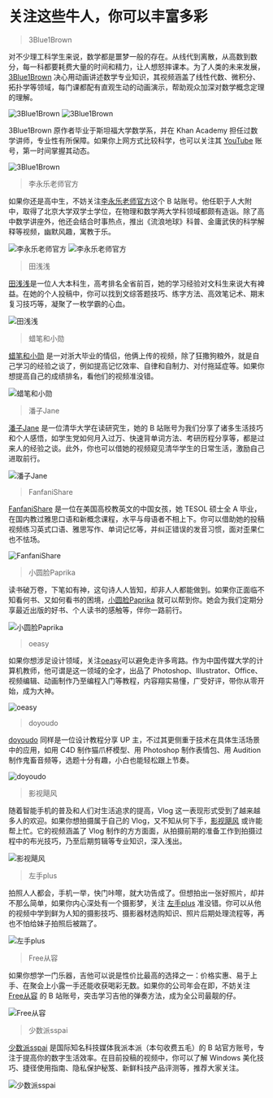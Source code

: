 # 关注这些牛人，你可以丰富多彩

>3Blue1Brown

对不少理工科学生来说，数学都是噩梦一般的存在。从线代到离散，从高数到数分，每一科都要耗费大量的时间和精力，让人想怒摔课本。为了人类的未来发展，[3Blue1Brown](https://space.bilibili.com/88461692) 决心用动画讲述数学专业知识，其视频涵盖了线性代数、微积分、拓扑学等领域，每门课都配有直观生动的动画演示，帮助观众加深对数学概念定理的理解。

![3Blue1Brown](imgs/v2-8ce1709af46a74793ca087106cb97e21_hd.png)
![3Blue1Brown](imgs/v2-b88b1473cef9e49e6a9dacb1ef8a22d8_hd.png)

3Blue1Brown 原作者毕业于斯坦福大学数学系，并在 Khan Academy 担任过数学讲师，专业性有所保障。如果你上网方式比较科学，也可以关注其 [YouTube](https://www.youtube.com/c/3blue1brown) 账号，第一时间掌握其动态。

![3Blue1Brown](imgs/v2-6dac42abf095db297b6d2e894d24d2bc_hd.png)

>李永乐老师官方

如果你还是高中生，不妨关注[李永乐老师官方](https://space.bilibili.com/9458053)这个 B 站账号。他任职于人大附中，取得了北京大学双学士学位，在物理和数学两大学科领域都颇有造诣。除了高中数学讲座外，他还会结合时事热点，推出《流浪地球》科普、金庸武侠的科学解释等视频，幽默风趣，寓教于乐。

![李永乐老师官方](imgs/v2-4cbeefa265849c9761a745f5e133b500_hd.png)
![李永乐老师官方](imgs/v2-d655c69c084bb20e2b20ffa89ad0dc16_hd.png)

>田浅浅

[田浅浅](https://space.bilibili.com/8695736)是一位人大本科生，高考排名全省前百，她的学习经验对文科生来说大有裨益。在她的个人投稿中，你可以找到文综答题技巧、练字方法、高效笔记术、期末复习技巧等，凝聚了一枚学霸的心血。

![田浅浅](imgs/v2-e9466d993fe32b863022be3a6e39071b_hd.png)

>蜡笔和小勋

[蜡笔和小勋](https://space.bilibili.com/250111460) 是一对浙大毕业的情侣，他俩上传的视频，除了狂撒狗粮外，就是自己学习的经验之谈了，例如提高记忆效率、自律和自制力、对付拖延症等。如果你想提高自己的成绩排名，看他们的视频准没错。

![蜡笔和小勋](imgs/v2-72ba559738488ca01108b664918db347_hd.png)

>潘子Jane

[潘子Jane](https://space.bilibili.com/14264313) 是一位清华大学在读研究生，她的 B 站账号为我们分享了诸多生活技巧和个人感悟，如学生党如何月入过万、快速背单词方法、考研历程分享等，都是过来人的经验之谈。此外，你也可以借她的视频窥见清华学生的日常生活，激励自己进取前行。

![潘子Jane](imgs/v2-0044e2e60a0cf4fbda615972f82b3c09_hd.png)

>FanfaniShare

[FanfaniShare](https://space.bilibili.com/346396741) 是一位在美国高校教英文的中国女孩，她 TESOL 硕士全 A 毕业，在国内教过雅思口语和新概念课程，水平与母语者不相上下。你可以借助她的投稿视频练习英式口语、雅思写作、单词记忆等，并纠正错误的发音习惯，面对歪果仁也不怯场。

![FanfaniShare](imgs/v2-0bff41ff2ffb6a0457a3968020fa35b0_hd.png)

>小圆脸Paprika

读书破万卷，下笔如有神，这句诗人人皆知，却非人人都能做到。如果你正面临不知看何书、又如何看书的困境，[小圆脸Paprika](https://space.bilibili.com/239854589) 就可以帮到你。她会为我们定期分享最近出版的好书、个人读书的感触等，伴你一路前行。

![小圆脸Paprika](imgs/v2-246dcf63c7d0352f08e2acdc31106c63_hd.png)

>oeasy

如果你想涉足设计领域，关注[oeasy](https://space.bilibili.com/2884629)可以避免走许多弯路。作为中国传媒大学的计算机教师，他可谓是这一领域的全才，出品了 Photoshop、Illustrator、Office、视频编辑、动画制作乃至编程入门等教程，内容翔实易懂，广受好评，带你从零开始，成为大神。

![oeasy](imgs/v2-588181bc482560f51720a87723eeb1e3_hd.png)

>doyoudo

[doyoudo](https://space.bilibili.com/20503549) 同样是一位设计教程分享 UP 主，不过其更侧重于技术在具体生活场景中的应用，如用 C4D 制作猫爪杯模型、用 Photoshop 制作表情包、用 Audition 制作鬼畜音频等，选题十分有趣，小白也能轻松跟上节奏。

![doyoudo](imgs/v2-ada7c9312136d5ee15a6785fb62b6ed7_hd.png)

>影视飓风

随着智能手机的普及和人们对生活追求的提高，Vlog 这一表现形式受到了越来越多人的欢迎。如果你想拍摄属于自己的 Vlog，又不知从何下手，[影视飓风](https://space.bilibili.com/946974) 或许能帮上忙。它的视频涵盖了 Vlog 制作的方方面面，从拍摄前期的准备工作到拍摄过程中的布光技巧，乃至后期剪辑等专业知识，深入浅出。

![影视飓风](imgs/v2-21bdfee7870ac425654c72ffb9dc96c6_hd.png)

>左手plus

拍照人人都会，手机一举，快门咔嚓，就大功告成了。但想拍出一张好照片，却并不那么简单，如果你内心深处有一个摄影梦，关注 [左手plus](https://space.bilibili.com/20166755) 准没错。你可以从他的视频中学到鲜为人知的摄影技巧、摄影器材选购知识、照片后期处理流程等，再也不怕给妹子拍照后被踹了。

![左手plus](imgs/v2-a75ac78b140e274af7553b480de4b127_hd.png)

>Free从容

如果你想学一门乐器，吉他可以说是性价比最高的选择之一：价格实惠、易于上手、在聚会上小露一手还能收获喝彩无数。如果你的公司年会在即，不妨关注 [Free从容](https://space.bilibili.com/35289501) 的 B 站账号，突击学习吉他的弹奏方法，成为全公司最靓的仔。

![Free从容](imgs/v2-06adbee2a5bc1be0afad80e8f155385a_hd.png)

>少数派sspai

[少数派sspai](https://space.bilibili.com/176321970) 是国际知名科技媒体我派本派（本句收费五毛）的 B 站官方账号，专注于提高你的数字生活效率。在目前投稿的视频中，你可以了解 Windows 美化技巧、捷径使用指南、隐私保护秘笈、新鲜科技产品评测等，推荐大家关注。

![少数派sspai](imgs/v2-83e898f0244c4786e7615d8cd1fb4123_hd.png)
